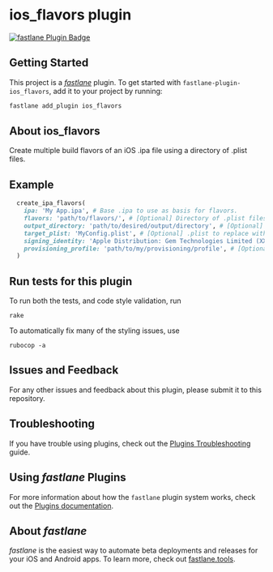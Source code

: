 # ios_flavors plugin

[![fastlane Plugin Badge](https://rawcdn.githack.com/fastlane/fastlane/master/fastlane/assets/plugin-badge.svg)](https://rubygems.org/gems/fastlane-plugin-ios_flavors)

## Getting Started

This project is a [_fastlane_](https://github.com/fastlane/fastlane) plugin. To get started with `fastlane-plugin-ios_flavors`, add it to your project by running:

```bash
fastlane add_plugin ios_flavors
```

## About ios_flavors

Create multiple build flavors of an iOS .ipa file using a directory of .plist files.

## Example

```ruby
  create_ipa_flavors(
    ipa: 'My App.ipa', # Base .ipa to use as basis for flavors.
    flavors: 'path/to/flavors/', # [Optional] Directory of .plist files to use as inputs (each creates a new flavor) (default: 'fastlane/flavors')
    output_directory: 'path/to/desired/output/directory', # [Optional] Directory to place flavors in. (default: 'fastlane/build_output/flavors')
    target_plist: 'MyConfig.plist', # [Optional] .plist to replace with each flavor. (default: 'Info.plist')
    signing_identity: 'Apple Distribution: Gem Technologies Limited (XXXXXXXXXXX)', # Signing identity with which to sign your flavor .ipa's
    provisioning_profile: 'path/to/my/provisioning/profile', # [Optional if using `sigh`] Provisioning profile with which to sign your flavor .ipa's
  )
```

## Run tests for this plugin

To run both the tests, and code style validation, run

```
rake
```

To automatically fix many of the styling issues, use
```
rubocop -a
```

## Issues and Feedback

For any other issues and feedback about this plugin, please submit it to this repository.

## Troubleshooting

If you have trouble using plugins, check out the [Plugins Troubleshooting](https://docs.fastlane.tools/plugins/plugins-troubleshooting/) guide.

## Using _fastlane_ Plugins

For more information about how the `fastlane` plugin system works, check out the [Plugins documentation](https://docs.fastlane.tools/plugins/create-plugin/).

## About _fastlane_

_fastlane_ is the easiest way to automate beta deployments and releases for your iOS and Android apps. To learn more, check out [fastlane.tools](https://fastlane.tools).
